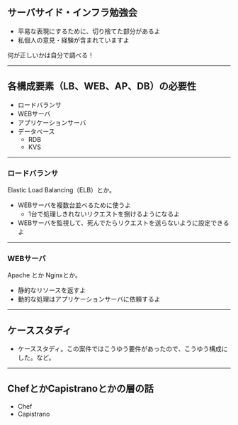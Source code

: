 ## サーバサイド・インフラ勉強会

* 平易な表現にするために、切り捨てた部分があるよ
* 私個人の意見・経験が含まれていますよ

何が正しいかは自分で調べる！

---

## 各構成要素（LB、WEB、AP、DB）の必要性

* ロードバランサ
* WEBサーバ
* アプリケーションサーバ
* データベース
  * RDB
  * KVS

---

### ロードバランサ

Elastic Load Balancing（ELB）とか。

* WEBサーバを複数台並べるために使うよ
  * 1台で処理しきれないリクエストを捌けるようになるよ
* WEBサーバを監視して、死んでたらリクエストを送らないように設定できるよ

---

### WEBサーバ

Apache とか Nginxとか。

* 静的なリソースを返すよ
* 動的な処理はアプリケーションサーバに依頼するよ

---

## ケーススタディ
  
* ケーススタディ。この案件ではこうゆう要件があったので、こうゆう構成にした。など。

---

## ChefとかCapistranoとかの層の話

* Chef
* Capistrano
